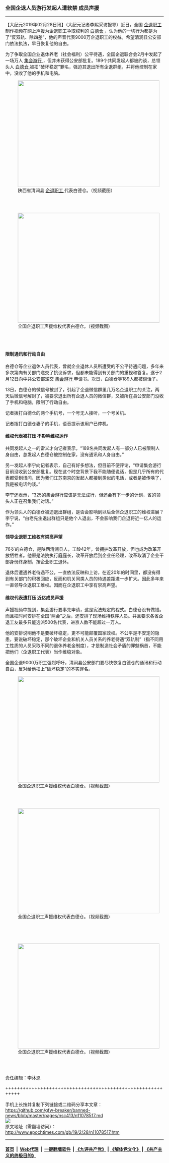 ### 全国企退人员游行发起人遭软禁 成员声援
------------------------

<p>
 【大纪元2019年02月28日讯】（大纪元记者李熙采访报导）近日，全国
 <a href="http://www.epochtimes.com/gb/tag/%E4%BC%81%E9%80%80%E8%81%8C%E5%B7%A5.html">
  企退职工
 </a>
 制作视频在网上声援为企退职工争取权利的
 <a href="http://www.epochtimes.com/gb/tag/%E7%99%BD%E5%BE%B7%E4%BB%93.html">
  白德仓
 </a>
 ，认为他的一切行为都是为了“反双轨、除四差”，他的声音代表9000万企退职工的权益。希望清涧县公安部门依法执法，早日恢复他的自由。
</p>
<p>
 为了争取全国企业退休养老（社会福利）公平待遇，全国企退联合会2月中发起了一场万人
 <a href="http://www.epochtimes.com/gb/tag/%E9%9B%86%E4%BC%9A%E6%B8%B8%E8%A1%8C.html">
  集会游行
 </a>
 ，但并未获得公安部批复。189个共同发起人都被约谈，总领头人
 <a href="http://www.epochtimes.com/gb/tag/%E7%99%BD%E5%BE%B7%E4%BB%93.html">
  白德仓
 </a>
 被扣“破坏稳定”罪名，强迫其退出所有企退群组，并将他控制在家中，没收了他的手机和电脑。
</p>
<figure class="wp-caption aligncenter" id="attachment_11078573" style="width: 450px">
 <a href="http://i.epochtimes.com/assets/uploads/2019/02/5-14.jpg">
  <img alt="" class="wp-image-11078573 size-medium" height="338" src="http://i.epochtimes.com/assets/uploads/2019/02/5-14-450x338.jpg" width="450"/>
 </a>
 <br/><figcaption class="wp-caption-text">
  陕西省清涧县
  <a href="http://www.epochtimes.com/gb/tag/%E4%BC%81%E9%80%80%E8%81%8C%E5%B7%A5.html">
   企退职工
  </a>
  代表白德仓。（视频截图）
 </figcaption><br/>
</figure><br/>
<figure class="wp-caption aligncenter" id="attachment_11078579" style="width: 450px">
 <a href="http://i.epochtimes.com/assets/uploads/2019/02/1-52.jpg">
  <img alt="" class="size-medium wp-image-11078579" height="349" src="http://i.epochtimes.com/assets/uploads/2019/02/1-52-450x349.jpg" width="450"/>
 </a>
 <br/><figcaption class="wp-caption-text">
  全国企退职工声援维权代表白德仓。（视频截图）
 </figcaption><br/>
</figure><br/>
<h4>
 限制通讯和行动自由
</h4>
<p>
 白德仓等企业退休人员代表，曾就企业退休人员所遭受的不公平待遇问题，多年来多次第向有关部门递交了抗议诉求，但都未能得到有关部门的重视和答复。遂于2月12日向中共公安部递交
 <a href="http://www.epochtimes.com/gb/tag/%E9%9B%86%E4%BC%9A%E6%B8%B8%E8%A1%8C.html">
  集会游行
 </a>
 申请书。次日，白德仓等189人都被谈话了。
</p>
<p>
 13日，白德仓的微信号被封了，引起了企退微信群里几万名企退职工的关注，两天后微信号解封了，被要求退出所有企退人员的微信群，又被所在县公安部门没收了手机和电脑，限制了行动自由。
</p>
<p>
 记者拨打白德仓的两个手机号，一个号无人接听，一个号关机。
</p>
<p>
 记者拨打白德仓妻子的手机，语音提示该用户已停机。
</p>
<h4>
 维权代表被打压 不影响维权运作
</h4>
<p>
 共同发起人之一的雷义才向记者表示，“189名共同发起人有一部分人已被限制人身自由，总发起人白德仓被控制在家，没有通讯和人身自由。”
</p>
<p>
 另一发起人李宁向记者表示，自己有好多想法，但目前不便评论，“申请集会游行目前没收到公安部批复。现在这个时空背景下我不能随便说话，但是几乎所有的代表都受到讯问，因为我们江苏南京的发起人都接到类似的电话，或者是被传唤了，我是被电话约谈。”
</p>
<p>
 李宁还表示，“325的集会游行应该是无法成行，但还会有下一步的计划，省的领头人正在召集我们对话。”
</p>
<p>
 作为领头人的白德仓被迫退出群组，是否会影响到以后全体企退职工的维权进展？李宁说，“白老先生退出群组只是他个人退出，不会影响我们企退将近一亿人的运作。”
</p>
<h4>
 领导企退职工维权有崇高声望
</h4>
<p>
 76岁的白德仓，是陕西清涧县人，工龄42年，曾拥护改革开放，但也成为改革开放牺牲者。他原是法院执行庭庭长，改革开放后到企业任经理，改革取消了企业干部身份终身制，按企业职工退休。
</p>
<p>
 退休后遭遇养老待遇不公，一直依法反映和上访，在近20年的时间里，都没有得到有关部门的积极回应，反而和机关同类人员的待遇差距进一步扩大。因此多年来一直领导企退职工维权。因而在企退职工中享有崇高声望。
</p>
<h4>
 维权代表遭打压 近亿成员声援
</h4>
<p>
 声援视频中提到，集会游行要事先申请，这是宪法规定的程式。白德仓没有做错。而且把时间安排在全国“两会”之后，还安排了现场维持秩序人员。并且要求各省企退工友最多只能选派500名代表，进京人数不能超过一万人。
</p>
<p>
 他的安排说明他不是要破坏稳定，更不可能颠覆国家政权。不公平是不安定的隐患，要说破坏稳定，那个破坏企业和机关人员关系的养老待遇“双轨制”（指不同用工性质的人员采取不同的退休养老金制度），才是制造社会矛盾的罪魁祸首，不能把他们（企退职工代表）当作维稳对象。
</p>
<p>
 全国企退9000万职工强烈呼吁，清涧县公安部门要尽快恢复白德仓的通讯和行动自由，反对给他扣上“破坏稳定”的不实罪名。
</p>
<figure class="wp-caption aligncenter" id="attachment_11078592" style="width: 450px">
 <a href="http://i.epochtimes.com/assets/uploads/2019/02/8-7.jpg">
  <img alt="" class="size-medium wp-image-11078592" height="337" src="http://i.epochtimes.com/assets/uploads/2019/02/8-7-450x337.jpg" width="450"/>
 </a>
 <br/><figcaption class="wp-caption-text">
  全国企退职工声援维权代表白德仓。（视频截图）
 </figcaption><br/>
</figure><br/>
<figure class="wp-caption aligncenter" id="attachment_11078581" style="width: 450px">
 <a href="http://i.epochtimes.com/assets/uploads/2019/02/9-3.jpg">
  <img alt="" class="size-medium wp-image-11078581" height="333" src="http://i.epochtimes.com/assets/uploads/2019/02/9-3-450x333.jpg" width="450"/>
 </a>
 <br/><figcaption class="wp-caption-text">
  全国企退职工声援维权代表白德仓。（视频截图）
 </figcaption><br/>
</figure><br/>
<p>
 <a href="http://i.epochtimes.com/assets/uploads/2019/02/8-6.jpg">
  <img alt="" class="alignnone size-medium wp-image-11078582"/>
 </a>
</p>
<figure class="wp-caption aligncenter" id="attachment_11078585" style="width: 450px">
 <a href="http://i.epochtimes.com/assets/uploads/2019/02/7-8.jpg">
  <img alt="" class="size-medium wp-image-11078585" height="333" src="http://i.epochtimes.com/assets/uploads/2019/02/7-8-450x333.jpg" width="450"/>
 </a>
 <br/><figcaption class="wp-caption-text">
  全国企退职工声援维权代表白德仓。（视频截图）
 </figcaption><br/>
</figure><br/>
<p>
 责任编辑：李沐恩
</p>

+++++++++++++++++++++++++++++++++++++++++++++++++++++++++++<br/><br/>
手机上长按并复制下列链接或二维码分享本文章：<br/>
https://github.com/gfw-breaker/banned-news/blob/master/pages/nsc413/n11078517.md <br/>
<a href='https://github.com/gfw-breaker/banned-news/blob/master/pages/nsc413/n11078517.md'><img src='https://github.com/gfw-breaker/banned-news/blob/master/pages/nsc413/n11078517.md.png'/></a> <br/>
原文地址（需翻墙访问）：http://www.epochtimes.com/gb/19/2/28/n11078517.htm


------------------------
#### [首页](https://github.com/gfw-breaker/banned-news/blob/master/README.md) &nbsp;|&nbsp; [Web代理](https://github.com/labour-camp/helloworld) &nbsp;|&nbsp; [一键翻墙软件](https://github.com/gfw-breaker/nogfw/blob/master/README.md) &nbsp;| [《九评共产党》](https://github.com/gfw-breaker/9ping.md/blob/master/README.md#九评之一评共产党是什么) | [《解体党文化》](https://github.com/gfw-breaker/jtdwh.md/blob/master/README.md) | [《共产主义的终极目的》](https://github.com/gfw-breaker/gczydzjmd.md/blob/master/README.md)

